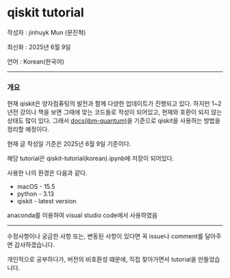 # qiskit tutorial

작성자 : jinhuyk Mun (문진혁)

최신화 : 2025년 6월 9일

언어 : Korean(한국어)

---

### 개요

현재 qiskit은 양자컴퓨팅의 발전과 함께 다양한 업데이트가 진행되고 있다. 하지만 1~2년전 강의나 책을 보면 그때에 맞는 코드들로 작성이 되어있고, 현재와 호환이 되지 않는 상태도 많이 있다.
그래서 [docs(ibm-quantum)](https://docs.quantum.ibm.com)을 기준으로 qiskit을 사용하는 방법을 정리할 예정이다.

현재 글 작성일 기준은 2025년 6월 9일 기준이다.

해당 tutorial은 qiskit-tutorial(korean).ipynb에 저장이 되어있다.

사용한 나의 환경은 다음과 같다.

- macOS - 15.5
- python - 3.13
- qiskit - latest version

anaconda를 이용하여 visual studio code에서 사용하였음


---

수정사항이나 궁금한 사항 또는, 변동된 사항이 있다면 꼭 issue나 comment를 달아주면 감사하겠습니다.

개인적으로 공부하다가, 버전의 비호환성 떄문에, 직접 찾아가면서 tutorial을 만들었습니다. 